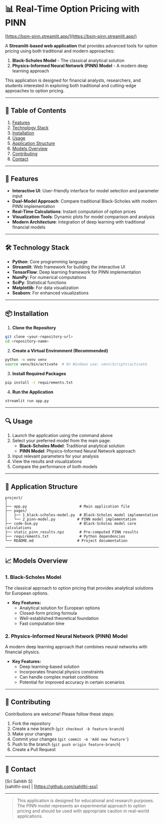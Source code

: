 # 📊 Real-Time Option Pricing with PINN


[https://bsm-pinn.streamlit.app/](https://bsm-pinn.streamlit.app/)


A **Streamlit-based web application** that provides advanced tools for option pricing using both traditional and modern approaches:

1. **Black-Scholes Model** - The classical analytical solution
2. **Physics-Informed Neural Network (PINN) Model** - A modern deep learning approach

This application is designed for financial analysts, researchers, and students interested in exploring both traditional and cutting-edge approaches to option pricing.

---

## 📒 Table of Contents

1. [Features](#-features)
2. [Technology Stack](#-technology-stack)
3. [Installation](#-installation)
4. [Usage](#-usage)
5. [Application Structure](#-application-structure)
6. [Models Overview](#-models-overview)
7. [Contributing](#-contributing)
8. [Contact](#-contact)

---

## 🌟 Features

- **Interactive UI**: User-friendly interface for model selection and parameter input
- **Dual-Model Approach**: Compare traditional Black-Scholes with modern PINN implementation
- **Real-Time Calculations**: Instant computation of option prices
- **Visualization Tools**: Dynamic plots for model comparison and analysis
- **Modern Architecture**: Integration of deep learning with traditional financial models

---

## 🛠️ Technology Stack

- **Python**: Core programming language
- **Streamlit**: Web framework for building the interactive UI
- **TensorFlow**: Deep learning framework for PINN implementation
- **NumPy**: For numerical computations
- **SciPy**: Statistical functions
- **Matplotlib**: For data visualization
- **Seaborn**: For enhanced visualizations

---

## 📦 Installation

1. **Clone the Repository**

```bash
git clone <your-repository-url>
cd <repository-name>
```

2. **Create a Virtual Environment (Recommended)**

```bash
python -m venv venv
source venv/bin/activate  # On Windows use: venv\Scripts\activate
```

3. **Install Required Packages**

```bash
pip install -r requirements.txt
```

4. **Run the Application**

```bash
streamlit run app.py
```

---

## 🔍 Usage

1. Launch the application using the command above
2. Select your preferred model from the main page:
   - **Black-Scholes Model**: Traditional analytical solution
   - **PINN Model**: Physics-Informed Neural Network approach
3. Input relevant parameters for your analysis
4. View the results and visualizations
5. Compare the performance of both models

---

## 🔄 Application Structure

```plaintext
project/
│
├── app.py                        # Main application file
├── pages/
│   ├── 1_black-scholes-model.py  # Black-Scholes model implementation
│   └── 2_pinn-model.py          # PINN model implementation
├── code-bsm.py                   # Black-Scholes model core calculations
├── static_pinn_results.npz       # Pre-computed PINN results
├── requirements.txt              # Python dependencies
└── README.md                    # Project documentation
```

---

## 📈 Models Overview

### 1. **Black-Scholes Model**
The classical approach to option pricing that provides analytical solutions for European options.

- **Key Features:**
  - Analytical solution for European options
  - Closed-form pricing formula
  - Well-established theoretical foundation
  - Fast computation time

### 2. **Physics-Informed Neural Network (PINN) Model**
A modern deep learning approach that combines neural networks with financial physics.

- **Key Features:**
  - Deep learning-based solution
  - Incorporates financial physics constraints
  - Can handle complex market conditions
  - Potential for improved accuracy in certain scenarios

---

## 💪 Contributing

Contributions are welcome! Please follow these steps:

1. Fork the repository
2. Create a new branch (`git checkout -b feature-branch`)
3. Make your changes
4. Commit your changes (`git commit -m 'Add new feature'`)
5. Push to the branch (`git push origin feature-branch`)
6. Create a Pull Request

---

## 📧 Contact

[Sri Sahitih S]  
[sahithi-sss] | [https://github.com/sahithi-sss]

---

> This application is designed for educational and research purposes. The PINN model represents an experimental approach to option pricing and should be used with appropriate caution in real-world applications. 
